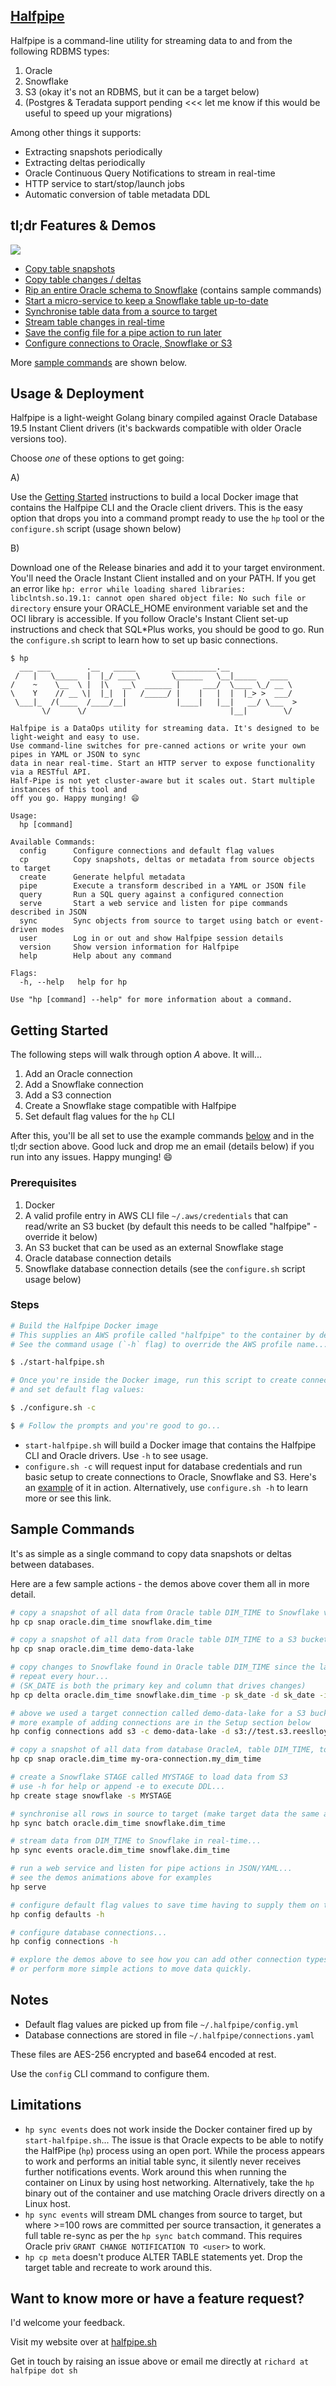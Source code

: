 ## [Halfpipe](https://halfpipe.sh)

Halfpipe is a command-line utility for streaming data to and from the following RDBMS types:

1. Oracle
1. Snowflake
1. S3 (okay it's not an RDBMS, but it can be a target below)
1. (Postgres & Teradata support pending <<< let me know if this would be useful to speed up your migrations)

Among other things it supports:

* Extracting snapshots periodically
* Extracting deltas periodically 
* Oracle Continuous Query Notifications to stream in real-time
* HTTP service to start/stop/launch jobs
* Automatic conversion of table metadata DDL


## tl;dr Features & Demos

![](./resources/halfpipe-subcommands.gif)

* [Copy table snapshots](./demo-svg/cp-snapshot/README.md)
* [Copy table changes / deltas](./demo-svg/cp-deltas/README.md)
* [Rip an entire Oracle schema to Snowflake](./demo-svg/cp-full-schema/README.md) (contains sample commands)
* [Start a micro-service to keep a Snowflake table up-to-date](./demo-svg/service/README.md)
* [Synchronise table data from a source to target](./demo-svg/sync-batch/README.md)
* [Stream table changes in real-time](./demo-svg/sync-events/README.md)
* [Save the config file for a pipe action to run later](./demo-svg/pipes/README.md)
* [Configure connections to Oracle, Snowflake or S3](./demo-svg/connections/README.md)

More [sample commands](#sample-commands) are shown below.

## Usage & Deployment

Halfpipe is a light-weight Golang binary compiled against Oracle Database 19.5 Instant Client drivers (it's backwards compatible with older Oracle versions too). 

Choose *one* of these options to get going:

A) 

Use the [Getting Started](#Getting-Started) instructions to build a local Docker image that contains the Halfpipe CLI and the Oracle client drivers. This is the easy option that drops you into a command prompt ready to use the `hp` tool or the `configure.sh` script (usage shown below)

B) 

Download one of the Release binaries and add it to your target environment. You'll need the Oracle Instant Client installed and on your PATH.  If you get an error like `hp: error while loading shared libraries: libclntsh.so.19.1: cannot open shared object file: No such file or directory` ensure your ORACLE_HOME environment variable set and the OCI library is accessible.  If you follow Oracle's Instant Client set-up instructions and check that SQL*Plus works, you should be good to go. Run the `configure.sh` script to learn how to set up basic connections.


```
$ hp
  ___ ___        .__   _____        __________.__
 /   |   \_____  |  |_/ ____\       \______   \__|_____   ____
/    ~    \__  \ |  |\   __\  ______ |     ___/  \____ \_/ __ \
\    Y    // __ \|  |_|  |   /_____/ |    |   |  |  |_> >  ___/
 \___|_  /(____  /____/__|           |____|   |__|   __/ \___  >
       \/      \/                                |__|        \/

Halfpipe is a DataOps utility for streaming data. It's designed to be light-weight and easy to use.
Use command-line switches for pre-canned actions or write your own pipes in YAML or JSON to sync
data in near real-time. Start an HTTP server to expose functionality via a RESTful API.
Half-Pipe is not yet cluster-aware but it scales out. Start multiple instances of this tool and
off you go. Happy munging! 😄

Usage:
  hp [command]

Available Commands:
  config      Configure connections and default flag values
  cp          Copy snapshots, deltas or metadata from source objects to target
  create      Generate helpful metadata
  pipe        Execute a transform described in a YAML or JSON file
  query       Run a SQL query against a configured connection
  serve       Start a web service and listen for pipe commands described in JSON
  sync        Sync objects from source to target using batch or event-driven modes
  user        Log in or out and show Halfpipe session details
  version     Show version information for Halfpipe
  help        Help about any command

Flags:
  -h, --help   help for hp

Use "hp [command] --help" for more information about a command.
```


## Getting Started

The following steps will walk through option *A* above.  It will...

1. Add an Oracle connection
1. Add a Snowflake connection
1. Add a S3 connection
1. Create a Snowflake stage compatible with Halfpipe
1. Set default flag values for the `hp` CLI

After this, you'll be all set to use the example commands [below](#sample-commands) and in the tl;dr section above. Good luck and drop me an email (details below) if you run into any issues. Happy munging! 😄  

### Prerequisites

1. Docker
2. A valid profile entry in AWS CLI file `~/.aws/credentials` that can read/write an S3 bucket (by default this needs to be called "halfpipe" - override it below)
3. An S3 bucket that can be used as an external Snowflake stage
4. Oracle database connection details
5. Snowflake database connection details (see the `configure.sh` script usage below)  

### Steps

```bash
# Build the Halfpipe Docker image
# This supplies an AWS profile called "halfpipe" to the container by default
# See the command usage (`-h` flag) to override the AWS profile name...

$ ./start-halfpipe.sh

# Once you're inside the Docker image, run this script to create connections
# and set default flag values:

$ ./configure.sh -c

$ # Follow the prompts and you're good to go...
```

* `start-halfpipe.sh` will build a Docker image that contains the Halfpipe CLI and Oracle drivers. Use `-h` to see usage. 
* `configure.sh -c` will request input for database credentials and run basic setup to create connections to Oracle, Snowflake and S3. Here's an [example](./demo-svg/configure/README.md) of it in action. Alternatively, use `configure.sh -h` to learn more or see this link.  


## Sample Commands

It's as simple as a single command to copy data snapshots or deltas between databases. 

Here are a few sample actions - the demos above cover them all in more detail. 

```bash
# copy a snapshot of all data from Oracle table DIM_TIME to Snowflake via S3...
hp cp snap oracle.dim_time snowflake.dim_time

# copy a snapshot of all data from Oracle table DIM_TIME to a S3 bucket connection...
hp cp snap oracle.dim_time demo-data-lake

# copy changes to Snowflake found in Oracle table DIM_TIME since the last time we looked
# repeat every hour...
# (SK_DATE is both the primary key and column that drives changes)
hp cp delta oracle.dim_time snowflake.dim_time -p sk_date -d sk_date -i 3600

# above we used a target connection called demo-data-lake for a S3 bucket - here's how to add it...
# more example of adding connections are in the Setup section below
hp config connections add s3 -c demo-data-lake -d s3://test.s3.reeslloyd.com

# copy a snapshot of all data from database OracleA, table DIM_TIME, to another Oracle database...
hp cp snap oracle.dim_time my-ora-connection.my_dim_time

# create a Snowflake STAGE called MYSTAGE to load data from S3 
# use -h for help or append -e to execute DDL...
hp create stage snowflake -s MYSTAGE

# synchronise all rows in source to target (make target data the same as source)...
hp sync batch oracle.dim_time snowflake.dim_time

# stream data from DIM_TIME to Snowflake in real-time... 
hp sync events oracle.dim_time snowflake.dim_time

# run a web service and listen for pipe actions in JSON/YAML...
# see the demos animations above for examples
hp serve 

# configure default flag values to save time having to supply them on the CLI...
hp config defaults -h

# configure database connections...
hp config connections -h

# explore the demos above to see how you can add other connection types...
# or perform more simple actions to move data quickly.
```


## Notes

* Default flag values are picked up from file `~/.halfpipe/config.yml`
* Database connections are stored in file `~/.halfpipe/connections.yaml`

These files are AES-256 encrypted and base64 encoded at rest.

Use the `config` CLI command to configure them.


## Limitations

* `hp sync events` does not work inside the Docker container fired up by `start-halfpipe.sh`... 
The issue is that Oracle expects to be able to notify the HalfPipe (`hp`) process using an 
open port. While the process appears to work and performs an initial table sync, 
it silently never receives further notifications events. 
Work around this when running the container on Linux by using host networking.
Alternatively, take the `hp` binary out of the container and use matching Oracle drivers directly
on a Linux host. 
* `hp sync events` will stream DML changes from source to target, but where >=100 rows
are committed per source transaction, it generates a full table re-sync as per the `hp sync batch`
command. This requires Oracle priv `GRANT CHANGE NOTIFICATION TO <user>` to work.
* `hp cp meta` doesn't produce ALTER TABLE statements yet. Drop the target table and recreate to 
work around this.


## Want to know more or have a feature request?

I'd welcome your feedback. 

Visit my website over at [halfpipe.sh](https://halfpipe.sh)

Get in touch by raising an issue above or email me directly at `richard at halfpipe dot sh`
